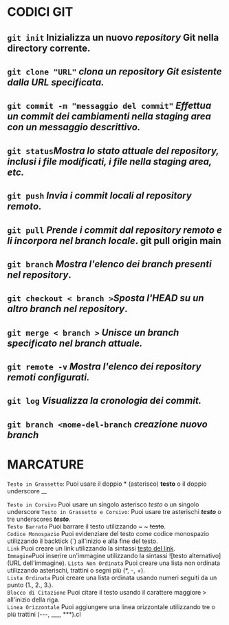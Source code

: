 # **CODICI GIT**
## ``git init`` Inizializza un nuovo *repository* **Git** nella directory corrente.   
## ``git clone "URL"``  *clona un *repository* **Git** esistente dalla **URL** *specificata*.*
## ``git commit -m "messaggio del commit"``  *Effettua un commit dei cambiamenti nella staging area con un messaggio descrittivo.*
## ``git status``*Mostra lo stato attuale del repository, inclusi i file modificati, i file nella staging area, etc.*
## ``git push`` *Invia i commit locali al repository remoto.*
## ``git pull``  *Prende i commit dal repository remoto e li incorpora nel branch locale*. git pull origin main
## ``git branch`` *Mostra l'elenco dei branch presenti nel repository*.
## ``git checkout < branch >``*Sposta l'HEAD su un altro branch nel repository*.
## ``git merge < branch >`` *Unisce un branch specificato nel branch attuale.*
## ``git remote -v`` *Mostra l'elenco dei repository remoti configurati.*
## ``git log`` *Visualizza la cronologia dei commit.*
## ``git branch <nome-del-branch`` *creazione nuovo branch*

# **MARCATURE**
``Testo in Grassetto``: Puoi usare il doppio * (asterisco) **testo** o il doppio underscore __

``Testo in Corsivo`` Puoi usare un singolo asterisco *testo* o un singolo underscore
``Testo in Grassetto e Corsivo``: Puoi usare tre asterischi ***testo*** o tre underscores ___testo___.    
``Testo Barrato`` Puoi barrare il testo utilizzando ~ ~  ~~testo~~.  
``Codice Monospazio`` Puoi evidenziare del testo come codice monospazio utilizzando il backtick (`) all'inizio e alla fine del testo.   
``Link`` Puoi creare un link utilizzando la sintassi [testo del link](URL).    
``Immagine``Puoi inserire un'immagine utilizzando la sintassi ![testo alternativo](URL dell'immagine).
``Lista Non Ordinata`` Puoi creare una lista non ordinata utilizzando asterischi, trattini o segni più (*, -, +).   
``Lista Ordinata`` Puoi creare una lista ordinata usando numeri seguiti da un punto (1., 2., 3.).     
``Blocco di Citazione`` Puoi citare il testo usando il carattere maggiore > all'inizio della riga.  
``Linea Orizzontale`` Puoi aggiungere una linea orizzontale utilizzando tre o più trattini (---, ___, ***).cl






